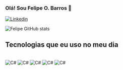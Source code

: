 
### Olá! Sou  Felipe O. Barros 👋

[![Linkedin](https://img.shields.io/badge/LinkedIn-0077B5?style=for-the-badge&logo=linkedin&logoColor=white)](www.linkedin.com/in/felipe-o-barros)

![Felipe GitHub stats](https://github-readme-stats.vercel.app/api?username=Felipe-O-Barros&show_icons=true&theme=radical)

## Tecnologias que eu uso no meu dia

<div style="display: inline_block"><br/>
<img align="center" alt="C#" src="https://img.shields.io/badge/C%23-239120?style=for-the-badge&logo=c-sharp&logoColor=white" />
<img align="center" alt="C#" src="https://img.shields.io/badge/.NET-5C2D91?style=for-the-badge&logo=.net&logoColor=white" />
<img align="center" alt="C#" src="https://img.shields.io/badge/MySQL-00000F?style=for-the-badge&logo=mysql&logoColor=white" />
<img align="center" alt="C#" src="https://img.shields.io/badge/HTML5-E34F26?style=for-the-badge&logo=html5&logoColor=white" />
<img align="center" alt="C#" src="https://img.shields.io/badge/CSS3-1572B6?style=for-the-badge&logo=css3&logoColor=white" />
</div>
